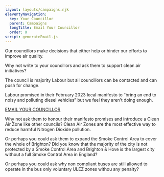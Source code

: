 ```yaml
---
layout: layouts/campaigns.njk
eleventyNavigation:
  key: Your Councillor
  parent: Campaigns
  longTitle: Email Your Councillor
  order: 0
script: generateEmail.js
---
```


Our councillors make decisions that either help or hinder our efforts to improve air quality.

Why not write to your councillors and ask them to support clean air initiatives?

The council is majority Labour but all councillors can be contacted and can push for change.

Labour promised in their February 2023 local manifesto to “bring an end to noisy and polluting diesel vehicles” but we feel they aren't doing enough.

<a href="https://democracy.brighton-hove.gov.uk/mgMemberIndex.aspx?FN=WARD&VW=TABLE&PIC=1" target="_blank">EMAIL YOUR COUNCILLOR</a>

Why not ask them to honour their manifesto promises and introduce a Clean Air Zone like other councils?
Clean Air Zones are the most effective way to reduce harmful Nitrogen Dioxide pollution.

Or perhaps you could ask them to expand the Smoke Control Area to cover the whole of Brighton?
Did you know that the majority of the city is not protected by a Smoke Control Area
and Brighton & Hove is the largest city without a full Smoke Control Area in England?

Or perhaps you could ask why non compliant buses are still allowed to operate in the bus only voluntary ULEZ zones withou any penalty?


